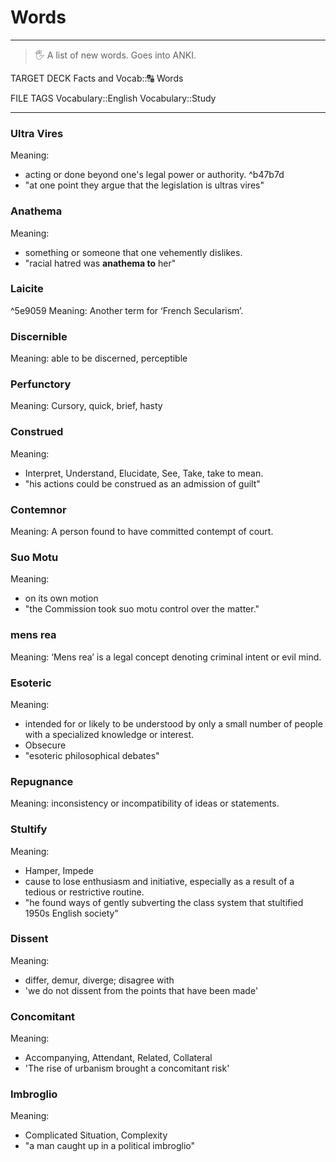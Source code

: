 # Words
---
>🖐 A list of new words. Goes into ANKI.

TARGET DECK
Facts and Vocab::🔠 Words

FILE TAGS
Vocabulary::English Vocabulary::Study

---
### Ultra Vires
Meaning:
- acting or done beyond one's legal power or authority. ^b47b7d
- "at one point they argue that the legislation is ultras vires"

### Anathema
Meaning:
- something or someone that one vehemently dislikes.
- "racial hatred was **anathema to** her"


### Laicite
^5e9059
Meaning: Another term for ‘French Secularism’.

### Discernible
Meaning: able to be discerned, perceptible




### Perfunctory
Meaning: Cursory, quick, brief, hasty



### Construed
Meaning: 
- Interpret, Understand, Elucidate, See, Take, take to mean.
- "his actions could be construed as an admission of guilt"




### Contemnor
Meaning: A person found to have committed contempt of court.




### Suo Motu
Meaning: 
- on its own motion
- "the Commission took suo motu control over the matter."


### mens rea
Meaning:  ‘Mens rea’ is a legal concept denoting criminal intent or evil mind.



### Esoteric
Meaning: 
-  intended for or likely to be understood by only a small number of people with a specialized knowledge or interest. 
- Obsecure
- "esoteric philosophical debates"




### Repugnance
Meaning: inconsistency or incompatibility of ideas or statements.




### Stultify
Meaning: 
- Hamper, Impede
- cause to lose enthusiasm and initiative, especially as a result of a tedious or restrictive routine.
- "he found ways of gently subverting the class system that stultified 1950s English society"



### Dissent
Meaning: 
- differ, demur, diverge; disagree with
- 'we do not dissent from the points that have been made'



### Concomitant
Meaning: 
- Accompanying, Attendant, Related, Collateral
- 'The rise of urbanism brought a concomitant risk'



### Imbroglio
Meaning: 
- Complicated Situation, Complexity
- "a man caught up in a political imbroglio"


